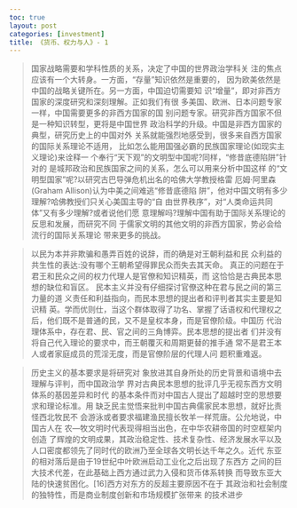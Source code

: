 ```yaml
---
toc: true
layout: post
categories: [investment]
title: 《货币、权力与人》- 1
---
```

> 国家战略需要和学科性质的关系，决定了中国的世界政治学科关 注的焦点应该有一个大转身。一方面，“存量”知识依然是重要的， 因为欧美依然是中国的战略关键所在。另一方面，中国迫切需要知 识“增量”，即对非西方国家的深度研究和深刻理解。正如我们有很 多美国、欧洲、日本问题专家一样，中国需要更多的非西方国家的国 别问题专家。研究非西方国家不但是一种知识转型，更将是中国世界 政治科学的升级。中国是非西方国家的典型，研究历史上的中国对外 关系就能强烈地感受到，很多来自西方国家的国际关系理论不适用， 比如怎么能用国强必霸的民族国家理论(如现实主义理论)来诠释一 个奉行“天下观”的文明型中国呢?同样，“修昔底德陷阱”针对的 是城邦政治和民族国家之间的关系，怎么可以用来分析中国这样 的“文明型国家”呢?以研究古巴导弹危机出名的哈佛大学教授格雷 厄姆·阿里森(Graham Allison)认为中美之间难逃“修昔底德陷
阱”，他对中国文明有多少理解?哈佛教授们只关心美国主导的“自 由世界秩序”，对“人类命运共同体”又有多少理解?或者说他们愿 意理解吗?理解中国有助于国际关系理论的反思和发展，而研究不同 于儒家文明的其他文明的非西方国家，势必会给流行的国际关系理论 带来更多的挑战。

> 以民为本并非欺骗和愚弄百姓的说辞，而的确是对王朝利益和民 众利益的共生性的表达:没有哪个王朝希望得罪民众而失去其天命。 真正的问题在于君王和民众之间的权力代理人是官僚和知识精英，而 这恰恰是古典民本思想的缺位和盲区。
民本主义并没有仔细探讨官僚这种在君与民之间的第三力量的道 义责任和利益指向，而民本思想的提出者和评判者其实主要是知识精 英。学而优则仕，当这个群体取得了功名、掌握了话语权和代理权之 后，他们既不是普通的民，又不是皇权本身，而是官僚阶级。中国历 代治理体系中，存在君、民、官之间的三角博弈。民本思想的提出者 们并没有将自己代入理论的要求中，而王朝覆灭和周期更替的推手通 常不是君王本人或者家庭成员的荒淫无度，而是官僚阶层的代理人问 题积重难返。

> 历史主义的基本要求是将研究对 象放进其自身所处的历史背景和语境中去理解与评判，而中国政治学 界对古典民本思想的批评几乎无视东西方文明体系的基因差异和时代 的基本条件而对中国古人提出了超越时空的思想要求和理论标准。用 缺乏民主觉悟来批判中国古典儒家民本思想，就好比责怪西北牧民不 会游泳或者要求福建渔民擅长牧羊一样荒唐。公允地说，中国古人在 农—牧文明时代表现得相当出色，在中华农耕帝国的时空框架内创造 了辉煌的文明成果，其政治稳定性、技术复杂性、经济发展水平以及 人口密度都领先了同时代的欧洲乃至全球各文明长达千年之久。近代 东亚的相对落后是由于19世纪中叶欧洲启动工业化之后出现了东西方 之间的巨大技术代差，在此基础上西方通过武力入侵和货币体系转换
而导致东亚大陆的快速贫困化。[16]西方对东方的反超主要原因不在于 其政治和社会制度的独特性，而是商业制度创新和市场规模扩张带来 的技术进步
